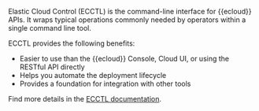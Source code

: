 Elastic Cloud Control (ECCTL) is the command-line interface for {{ecloud}} APIs. It wraps typical operations commonly needed by operators within a single command line tool.

ECCTL provides the following benefits: 

- Easier to use than the {{ecloud}} Console, Cloud UI, or using the RESTful API directly
- Helps you automate the deployment lifecycle
- Provides a foundation for integration with other tools

Find more details in the [ECCTL documentation](ecctl://reference/index.md).
